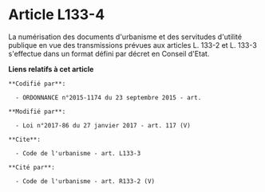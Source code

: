 # Article L133-4

La numérisation des documents d'urbanisme et des servitudes d'utilité publique en vue des transmissions prévues aux articles
L. 133-2 et L. 133-3 s'effectue dans un format défini par décret en Conseil d'Etat.

**Liens relatifs à cet article**

	**Codifié par**:

	  - ORDONNANCE n°2015-1174 du 23 septembre 2015 - art.

	**Modifié par**:

	  - Loi n°2017-86 du 27 janvier 2017 - art. 117 (V)

	**Cite**:

	  - Code de l'urbanisme - art. L133-3

	**Cité par**:

	  - Code de l'urbanisme - art. R133-2 (V)
